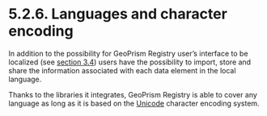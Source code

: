 # 5.2.6. Languages and character encoding

In addition to the possibility for GeoPrism Registry user’s interface to be localized (see [section 3.4](../../../../versions/current/3-deployment-and-setup/3.4-localisation/)) users have the possibility to import, store and share the information associated with each data element in the local language.

Thanks to the libraries it integrates, GeoPrism Registry is able to cover any language as long as it is based on the [Unicode](https://home.unicode.org/) character encoding system.
